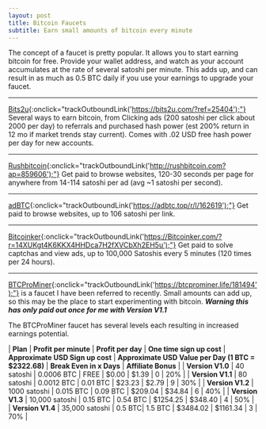 ```yaml
---
layout: post
title: Bitcoin Faucets
subtitle: Earn small amounts of bitcoin every minute
---
```


The concept of a faucet is pretty popular.  It allows you to start earning bitcoin for free.
Provide your wallet address, and watch as your account accumulates at the rate of several
satoshi per minute.  This adds up, and can result in as much as 0.5 BTC daily if you use your
earnings to upgrade your faucet.

----

[Bits2u](https://bits2u.com/?ref=25404){:onclick="trackOutboundLink('https://bits2u.com/?ref=25404');"} Several ways to earn bitcoin, from Clicking ads (200 satoshi per click about 2000 per day) to referrals and purchased hash power (est 200% return in 12 mo if market trends stay current).  Comes with .02 USD free hash power per day for new accounts.

----

[Rushbitcoin](http://rushbitcoin.com?ap=859606){:onclick="trackOutboundLink('http://rushbitcoin.com?ap=859606');"} Get paid to browse websites, 120-30 seconds per page for anywhere from 14-114 satoshi per ad (avg ~1 satoshi per second).

----

[adBTC](https://adbtc.top/r/l/162619){:onclick="trackOutboundLink('https://adbtc.top/r/l/162619');"} Get paid to browse websites, up to 106 satoshi per link.

---

[Bitcoinker](https://Bitcoinker.com/?r=14XUKgt4K6KKX4HHDca7H2fXVCbXh2EH5u){:onclick="trackOutboundLink('https://Bitcoinker.com/?r=14XUKgt4K6KKX4HHDca7H2fXVCbXh2EH5u');"} Get paid to solve captchas and view ads, up to 100,000 Satoshis every 5 minutes (120 times per 24 hours).

----

[BTCProMiner](https://btcprominer.life/181494){:onclick="trackOutboundLink('https://btcprominer.life/181494');"} is a faucet I have been referred to recently.
Small amounts can add up, so this may be the place to start experimenting with bitcoin. ***Warning this has only paid out once for me with Version V1.1***

The BTCProMiner faucet has several levels each resulting in increased earnings potential.

| **Plan** | **Profit per minute** | **Profit per day** | **One time sign up cost** | **Approximate USD Sign up cost** | **Approximate USD Value per Day (1 BTC = $2322.68)** | **Break Even in x Days** | **Affiliate Bonus** |
| **Version V1.0** | 40 satoshi | 0.0006 BTC | FREE | $0.00 | $1.39 | 0 | 20% |
| **Version V1.1** | 80 satoshi | 0.0012 BTC | 0.01 BTC | $23.23 | $2.79 | 9 | 30% |
| **Version V1.2** | 1000 satoshi | 0.015 BTC | 0.09 BTC | $209.04 | $34.84 | 6 | 40% |
| **Version V1.3** | 10,000 satoshi | 0.15 BTC | 0.54 BTC | $1254.25 | $348.40 | 4 | 50% |
| **Version V1.4** | 35,000 satoshi | 0.5 BTC| 1.5 BTC | $3484.02 | $1161.34 | 3 | 70% |
